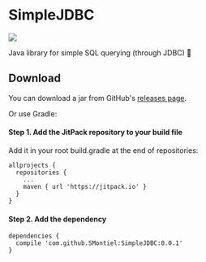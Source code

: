 # SimpleJDBC

[![](https://jitpack.io/v/SMontiel/SimpleJDBC.svg)](https://jitpack.io/#SMontiel/SimpleJDBC)

Java library for simple SQL querying (through JDBC) :slightly_smiling_face:

## Download

You can download a jar from GitHub's [releases page](https://github.com/SMontiel/SimpleJDBC/releases).

Or use Gradle:

#### **Step 1.** Add the JitPack repository to your build file

Add it in your root build.gradle at the end of repositories:

```
allprojects {
  repositories {
    ...
    maven { url 'https://jitpack.io' }
  }
}
```

#### **Step 2.** Add the dependency

```
dependencies {
  compile 'com.github.SMontiel:SimpleJDBC:0.0.1'
}
```